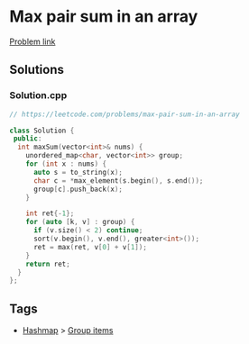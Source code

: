 # Max pair sum in an array

[Problem link](https://leetcode.com/problems/max-pair-sum-in-an-array)

## Solutions


### Solution.cpp
```cpp
// https://leetcode.com/problems/max-pair-sum-in-an-array

class Solution {
 public:
  int maxSum(vector<int>& nums) {
    unordered_map<char, vector<int>> group;
    for (int x : nums) {
      auto s = to_string(x);
      char c = *max_element(s.begin(), s.end());
      group[c].push_back(x);
    }

    int ret{-1};
    for (auto [k, v] : group) {
      if (v.size() < 2) continue;
      sort(v.begin(), v.end(), greater<int>());
      ret = max(ret, v[0] + v[1]);
    }
    return ret;
  }
};
```
## Tags

* [Hashmap](/README.md#Hashmap) > [Group items](/README.md#Hashmap-Group_items)
